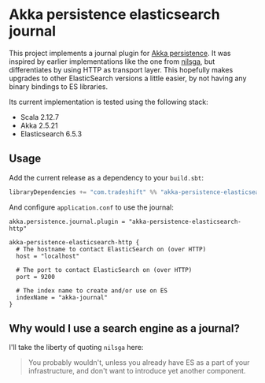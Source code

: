 # Akka persistence elasticsearch journal

This project implements a journal plugin for [Akka
persistence](https://doc.akka.io/docs/akka/current/persistence.html). It was inspired by earlier
implementations like the one from [nilsga](https://github.com/nilsga/akka-persistence-elasticsearch), but
differentiates by using HTTP as transport layer. This hopefully makes upgrades to other ElasticSearch versions
a little easier, by not having any binary bindings to ES libraries.

Its current implementation is tested using the following stack:

- Scala 2.12.7
- Akka 2.5.21
- Elasticsearch 6.5.3

## Usage

Add the current release as a dependency to your `build.sbt`:

```scala
libraryDependencies += "com.tradeshift" %% "akka-persistence-elasticsearch-http" % "0.1.1"
```

And configure `application.conf` to use the journal:

```
akka.persistence.journal.plugin = "akka-persistence-elasticsearch-http"

akka-persistence-elasticsearch-http {
  # The hostname to contact ElasticSearch on (over HTTP)
  host = "localhost"

  # The port to contact ElasticSearch on (over HTTP)
  port = 9200

  # The index name to create and/or use on ES
  indexName = "akka-journal"
}
```

## Why would I use a search engine as a journal?

I'll take the liberty of quoting `nilsga` here:

> You probably wouldn't, unless you already have ES as a part of your infrastructure, and don't want to introduce yet another component.
